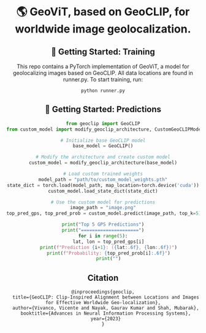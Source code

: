 <div align="center">    
 
# 🌎 GeoViT, based on GeoCLIP, for worldwide image geolocalization.

## 📎 Getting Started: Training

This repo contains a PyTorch implementation of GeoViT, a model for geolocalizing images based on GeoCLIP.
All data locations are found in runner.py. To start training, run:

```
python runner.py
```

## 📎 Getting Started: Predictions

```python
from geoclip import GeoCLIP
from custom_model import modify_geoclip_architecture, CustomGeoCLIPModel

# Initialize base GeoCLIP model
base_model = GeoCLIP()

# Modify the architecture and create custom model
custom_model = modify_geoclip_architecture(base_model)

# Load custom trained weights
model_path = "path/to/custom_model_weights.pth"
state_dict = torch.load(model_path, map_location=torch.device('cuda'))
custom_model.load_state_dict(state_dict)

# Use the custom model for predictions
image_path = "image.png"
top_pred_gps, top_pred_prob = custom_model.predict(image_path, top_k=5)

print("Top 5 GPS Predictions")
print("=====================")
for i in range(5):
    lat, lon = top_pred_gps[i]
    print(f"Prediction {i+1}: ({lat:.6f}, {lon:.6f})")
    print(f"Probability: {top_pred_prob[i]:.6f}")
    print("")
```
## Citation

```
@inproceedings{geoclip,
  title={GeoCLIP: Clip-Inspired Alignment between Locations and Images for Effective Worldwide Geo-localization},
  author={Vivanco, Vicente and Nayak, Gaurav Kumar and Shah, Mubarak},
  booktitle={Advances in Neural Information Processing Systems},
  year={2023}
}
```